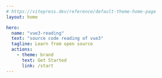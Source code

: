 ```yaml
---
# https://vitepress.dev/reference/default-theme-home-page
layout: home

hero:
  name: "vue3-reading"
  text: "source code reading of vue3"
  tagline: Learn from open source
  actions:
    - theme: brand
      text: Get Started
      link: /start
---
```

